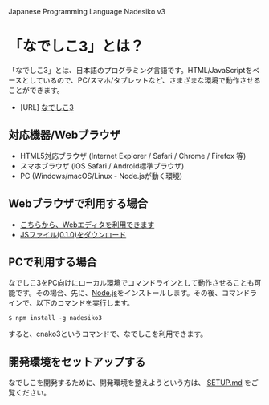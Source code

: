 Japanese Programming Language Nadesiko v3

# 「なでしこ3」とは？

「なでしこ3」とは、日本語のプログラミング言語です。HTML/JavaScriptをベースとしているので、PC/スマホ/タブレットなど、さまざまな環境で動作させることができます。

- [URL] [なでしこ3](https://nadesi.com/doc3/)

## 対応機器/Webブラウザ

- HTML5対応ブラウザ (Internet Explorer / Safari / Chrome / Firefox 等)
- スマホブラウザ (iOS Safari / Android標準ブラウザ)
- PC (Windows/macOS/Linux - Node.jsが動く環境)

## Webブラウザで利用する場合

- [こちらから、Webエディタを利用できます](https://nadesi.com/doc3/go.php?10)
- [JSファイル(0.1.0)をダウンロード](https://nadesi.com/v3/0.1.0/release/wnako3.js)

## PCで利用する場合

なでしこ3をPC向けにローカル環境でコマンドラインとして動作させることも可能です。その場合、先に、[Node.js](https://nodejs.org/ja/)をインストールします。その後、コマンドラインで、以下のコマンドを実行します。

```
$ npm install -g nadesiko3
```

すると、cnako3というコマンドで、なでしこを利用できます。

## 開発環境をセットアップする

なでしこを開発するために、開発環境を整えようという方は、 [SETUP.md](SETUP.md) をご覧ください。
